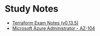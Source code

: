 # Study Notes

- [Terraform Exam Notes (v0.13.5)](./docs/terraform-exam.md)
- [Microsoft Azure Administrator - AZ-104](./docs/azure/AZ-104/README.md)

